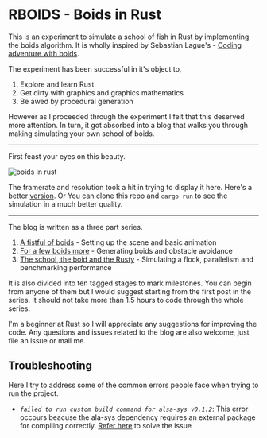 # RBOIDS - Boids in Rust
This is an experiment to simulate a school of fish in Rust by implementing the boids algorithm. It is wholly inspired by Sebastian Lague's - [Coding adventure with boids](https://www.youtube.com/watch?v=bqtqltqcQhw).

The experiment has been successful in it's object to,
1. Explore and learn Rust
2. Get dirty with graphics and graphics mathematics
3. Be awed by procedural generation

However as I proceeded through the experiment I felt that this deserved more attention. In turn, it got absorbed into a blog that walks you through making simulating your own school of boids.
___

First feast your eyes on this beauty.

![boids in rust](../assets/presentation.gif?raw=true)

The framerate and resolution took a hit in trying to display it here. Here's a better [version](https://drive.google.com/file/d/1ri4x-jCX8SA9oX8OqDIKtXhYIrEKlGjO/view). Or You can clone this repo and `cargo run` to see the simulation in a much better quality.
___
The blog is written as a three part series.
1. [A fistful of boids](https://github.com/twitu/twitu/blob/main/a-fistful-of-boids.md) - Setting up the scene and basic animation
2. [For a few boids more](https://github.com/twitu/twitu/blob/main/for-a-few-boids-more.md) - Generating boids and obstacle avoidance
3. [The school, the boid and the Rusty](https://github.com/twitu/twitu/blob/main/the-school-the-boid-and-the-rusty.md) - Simulating a flock, parallelism and benchmarking performance

It is also divided into ten tagged stages to mark milestones. You can begin from anyone of them but I would suggest starting from the first post in the series. It should not take more than 1.5 hours to code through the whole series.

I'm a beginner at Rust so I will appreciate any suggestions for improving the code. Any questions and issues related to the blog are also welcome, just file an issue or mail me.

## Troubleshooting
Here I try to address some of the common errors people face when trying to run the project.     
- *`failed to run custom build command for alsa-sys v0.1.2`*: This error occours beacuse the ala-sys dependency requires an external package for compiling correctly. [Refer here](https://github.com/RustAudio/rodio/issues/200) to solve the issue
